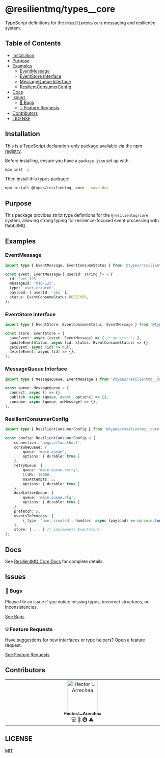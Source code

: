 # @resilientmq/types__core

TypeScript definitions for the `@resilientmq/core` messaging and resilience system.

## Table of Contents

- [Installation](#installation)
- [Purpose](#purpose)
- [Examples](#examples)
    - [EventMessage](#eventmessage)
    - [EventStore Interface](#eventstore-interface)
    - [MessageQueue Interface](#messagequeue-interface)
    - [ResilientConsumerConfig](#resilientconsumerconfig)
- [Docs](#docs)
- [Issues](#issues)
    - [🐛 Bugs](#-bugs)
    - [💡 Feature Requests](#-feature-requests)
- [Contributors](#contributors)
- [LICENSE](#license)

## Installation

This is a [TypeScript](https://www.typescriptlang.org/) declaration-only package available via
the [npm registry](https://www.npmjs.com/).

Before installing, ensure you have a `package.json` set up with:

```bash
npm init -y
```

Then install this types package:

```bash
npm install @types/resilientmq__core --save-dev
```

## Purpose

This package provides strict type definitions for the `@resilientmq/core` system,
allowing strong typing for resilience-focused event processing with RabbitMQ.

## Examples

### EventMessage

```ts
import type { EventMessage, EventConsumeStatus } from '@types/resilientmq__core';

const event: EventMessage<{ userId: string }> = {
  id: 'evt-123',
  messageId: 'msg-123',
  type: 'user.created',
  payload: { userId: 'abc' },
  status: EventConsumeStatus.RECEIVED,
};
```

### EventStore Interface

```ts
import type { EventStore, EventConsumeStatus, EventMessage } from '@types/resilientmq__core';

const store: EventStore = {
  saveEvent: async (event: EventMessage) => { /* persist */ },
  updateEventStatus: async (id, status: EventConsumeStatus) => {},
  getEvent: async (id) => null,
  deleteEvent: async (id) => {},
};
```

### MessageQueue Interface

```ts
import type { MessageQueue, EventMessage } from '@types/resilientmq__core';

const queue: MessageQueue = {
  connect: async () => {},
  publish: async (queue, event, options) => {},
  consume: async (queue, onMessage) => {},
};
```

### ResilientConsumerConfig

```ts
import type { ResilientConsumerConfig } from '@types/resilientmq__core';

const config: ResilientConsumerConfig = {
    connection: 'amqp://localhost',
    consumeQueue: {
        queue: 'main.queue',
        options: { durable: true }
    },
    retryQueue: {
        queue: 'main.queue.retry',
        ttlMs: 10000,
        maxAttempts: 5,
        options: { durable: true }
    },
    deadLetterQueue: {
        queue: 'main.queue.dlq',
        options: { durable: true }
    },
    prefetch: 5,
    eventsToProcess: [
        { type: 'user.created', handler: async (payload) => console.log(payload) }
    ],
    store: { ... } // implements EventStore
};
```

## Docs

See [ResilientMQ Core Docs](https://github.com/resilientmq/types__core) for complete details.

## Issues

### 🐛 Bugs

Please file an issue if you notice missing types, incorrect structures, or inconsistencies.

[See Bugs](https://github.com/resilientmq/types__core/issues)

### 💡 Feature Requests

Have suggestions for new interfaces or type helpers? Open a feature request.

[See Feature Requests](https://github.com/resilientmq/types__core/issues)

## Contributors

<table>
  <tbody>
    <tr>
      <td align="center" valign="top" width="14.28%">
        <a href="https://github.com/hector-ae21">
          <img src="https://avatars.githubusercontent.com/u/87265357?v=4" width="100px;" alt="Hector L. Arrechea"/>
          <br /><sub><b>Hector L. Arrechea</b></sub>
        </a>
        <br /><a title="Code">💻</a> <a title="Documentation">📖</a> <a title="Infrastructure">🚇</a> <a title="Tests">⚠️</a>
      </td>
    </tr>
  </tbody>
</table>

## LICENSE

[MIT](LICENSE)